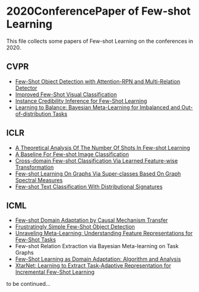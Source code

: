# 2020ConferencePaper of Few-shot Learning
  This file collects some papers of Few-shot Learning on the conferences in 2020.

## CVPR
* [Few-Shot Object Detection with Attention-RPN and Multi-Relation Detector](https://arxiv.org/abs/1908.01998)
* [Improved Few-Shot Visual Classification](https://arxiv.org/pdf/1912.03432.pdf)
* [Instance Credibility Inference for Few-Shot Learning](https://arxiv.org/abs/2003.11853)
* [Learning to Balance: Bayesian Meta-Learning for Imbalanced and Out-of-distribution Tasks](https://openreview.net/pdf?id=rkeZIJBYvr)

## ICLR
* [A Theoretical Analysis Of The Number Of Shots In Few-shot Learning](https://openreview.net/forum?id=HkgB2TNYPS)
* [A Baseline For Few-shot Image Classification](https://openreview.net/forum?id=rylXBkrYDS)
* [Cross-domain Few-shot Classification Via Learned Feature-wise Transformation](https://openreview.net/forum?id=SJl5Np4tPr)
* [Few-shot Learning On Graphs Via Super-classes Based On Graph Spectral Measures](https://openreview.net/forum?id=Bkeeca4Kvr)
* [Few-shot Text Classification With Distributional Signatures](https://openreview.net/forum?id=H1emfT4twB)

## ICML
* [Few-shot Domain Adaptation by Causal Mechanism Transfer](https://arxiv.org/abs/2002.03497)
* [Frustratingly Simple Few-Shot Object Detection](https://arxiv.org/abs/2003.06957)
* [Unraveling Meta-Learning: Understanding Feature Representations for Few-Shot Tasks](https://arxiv.org/abs/2002.06753)
* Few-shot Relation Extraction via Bayesian Meta-learning on Task Graphs
* [Few-Shot Learning as Domain Adaptation: Algorithm and Analysis](https://arxiv.org/pdf/2002.02050)
* [XtarNet: Learning to Extract Task-Adaptive Representation for Incremental Few-Shot Learning](https://arxiv.org/abs/2003.08561)




to be continued...
